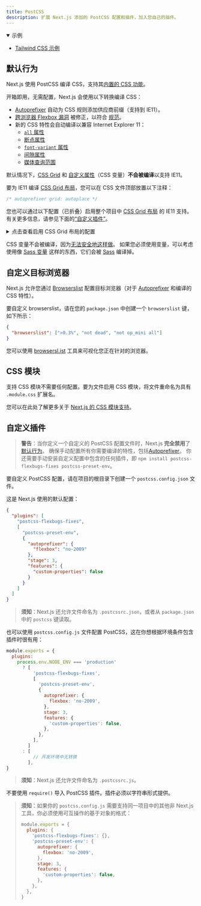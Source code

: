 ```yaml
---
title: PostCSS
description: 扩展 Next.js 添加的 PostCSS 配置和插件，加入您自己的插件。
---
```


<details open>
  <summary>示例</summary>

- [Tailwind CSS 示例](https://github.com/vercel/next.js/tree/canary/examples/with-tailwindcss)

</details>


## 默认行为

Next.js 使用 PostCSS 编译 CSS，支持其[内置的 CSS 功能](/docs/pages/building-your-application/styling)。

开箱即用，无需配置，Next.js 会使用以下转换编译 CSS：

- [Autoprefixer](https://github.com/postcss/autoprefixer) 自动为 CSS 规则添加供应商前缀（支持到 IE11）。
- [跨浏览器 Flexbox 漏洞](https://github.com/philipwalton/flexbugs) 被修正，以符合 [规范](https://www.w3.org/TR/css-flexbox-1/)。
- 新的 CSS 特性会自动编译以兼容 Internet Explorer 11：
  - [`all` 属性](https://developer.mozilla.org/docs/Web/CSS/all)
  - [断点属性](https://developer.mozilla.org/docs/Web/CSS/break-after)
  - [`font-variant` 属性](https://developer.mozilla.org/docs/Web/CSS/font-variant)
  - [间隙属性](https://developer.mozilla.org/docs/Web/CSS/gap)
  - [媒体查询范围](https://developer.mozilla.org/docs/Web/CSS/Media_Queries/Using_media_queries#Syntax_improvements_in_Level_4)

默认情况下，[CSS Grid](https://www.w3.org/TR/css-grid-1/) 和 [自定义属性](https://developer.mozilla.org/docs/Web/CSS/var)（CSS 变量）**不会被编译**以支持 IE11。

要为 IE11 编译 [CSS Grid 布局](https://developer.mozilla.org/docs/Web/CSS/grid)，您可以在 CSS 文件顶部放置以下注释：

```css
/* autoprefixer grid: autoplace */
```

您也可以通过以下配置（已折叠）启用整个项目中 [CSS Grid 布局](https://developer.mozilla.org/docs/Web/CSS/grid) 的 IE11 支持。有关更多信息，请参见下面的[“自定义插件”](#customizing-plugins)。

<details>
  <summary>点击查看启用 CSS Grid 布局的配置</summary>

```json filename="postcss.config.json"
{
  "plugins": [
    "postcss-flexbugs-fixes",
    [
      "postcss-preset-env",
      {
        "autoprefixer": {
          "flexbox": "no-2009",
          "grid": "autoplace"
        },
        "stage": 3,
        "features": {
          "custom-properties": false
        }
      }
    ]
  ]
}
```

</details>

CSS 变量不会被编译，因为[无法安全地这样做](https://github.com/MadLittleMods/postcss-css-variables#caveats)。
如果您必须使用变量，可以考虑使用像 [Sass 变量](https://sass-lang.com/documentation/variables) 这样的东西，它们会被 [Sass](https://sass-lang.com/) 编译掉。


## 自定义目标浏览器

Next.js 允许您通过 [Browserslist](https://github.com/browserslist/browserslist) 配置目标浏览器（对于 [Autoprefixer](https://github.com/postcss/autoprefixer) 和编译的 CSS 特性）。

要自定义 browserslist，请在您的 `package.json` 中创建一个 `browserslist` 键，如下所示：

```json filename="package.json"
{
  "browserslist": [">0.3%", "not dead", "not op_mini all"]
}
```

您可以使用 [browsersl.ist](https://browsersl.ist/?q=%3E0.3%25%2C+not+ie+11%2C+not+dead%2C+not+op_mini+all) 工具来可视化您正在针对的浏览器。


## CSS 模块

支持 CSS 模块不需要任何配置。要为文件启用 CSS 模块，将文件重命名为具有 `.module.css` 扩展名。

您可以在此处了解更多关于 [Next.js 的 CSS 模块支持](/docs/pages/building-your-application/styling)。
## 自定义插件

> **警告**：当你定义一个自定义的 PostCSS 配置文件时，Next.js **完全禁用**了[默认行为](#default-behavior)。
> 确保手动配置所有你需要编译的特性，包括[Autoprefixer](https://github.com/postcss/autoprefixer)。
> 你还需要手动安装自定义配置中包含的任何插件，即 `npm install postcss-flexbugs-fixes postcss-preset-env`。

要自定义 PostCSS 配置，请在项目的根目录下创建一个 `postcss.config.json` 文件。

这是 Next.js 使用的默认配置：

```json filename="postcss.config.json"
{
  "plugins": [
    "postcss-flexbugs-fixes",
    [
      "postcss-preset-env",
      {
        "autoprefixer": {
          "flexbox": "no-2009"
        },
        "stage": 3,
        "features": {
          "custom-properties": false
        }
      }
    ]
  ]
}
```

> **须知**：Next.js 还允许文件命名为 `.postcssrc.json`，或者从 `package.json` 中的 `postcss` 键读取。

也可以使用 `postcss.config.js` 文件配置 PostCSS，这在你想根据环境条件包含插件时很有用：

```js filename="postcss.config.js"
module.exports = {
  plugins:
    process.env.NODE_ENV === 'production'
      ? [
          'postcss-flexbugs-fixes',
          [
            'postcss-preset-env',
            {
              autoprefixer: {
                flexbox: 'no-2009',
              },
              stage: 3,
              features: {
                'custom-properties': false,
              },
            },
          ],
        ]
      : [
          // 开发环境中无转换
        ],
}
```

> **须知**：Next.js 还允许文件命名为 `.postcssrc.js`。

不要使用 `require()` 导入 PostCSS 插件。插件必须以字符串形式提供。

> **须知**：如果你的 `postcss.config.js` 需要支持同一项目中的其他非 Next.js 工具，你必须使用可互操作的基于对象的格式：
>
> ```js
> module.exports = {
>   plugins: {
>     'postcss-flexbugs-fixes': {},
>     'postcss-preset-env': {
>       autoprefixer: {
>         flexbox: 'no-2009',
>       },
>       stage: 3,
>       features: {
>         'custom-properties': false,
>       },
>     },
>   },
> }
> ```